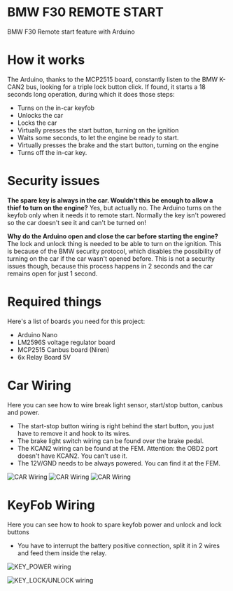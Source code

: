 # BMW F30 REMOTE START
BMW F30 Remote start feature with Arduino

# How it works
The Arduino, thanks to the MCP2515 board, constantly listen to the BMW K-CAN2 bus, looking for a triple lock button click. If found, it starts a 18 seconds long operation, during which it does those steps:
- Turns on the in-car keyfob
- Unlocks the car
- Locks the car 
- Virtually presses the start button, turning on the ignition
- Waits some seconds, to let the engine be ready to start.
- Virtually presses the brake and the start button, turning on the engine
- Turns off the in-car key.

# Security issues
**The spare key is always in the car. Wouldn't this be enough to allow a thief to turn on the engine?**
Yes, but actually no. The Arduino turns on the keyfob only when it needs it to remote start. Normally the key isn't powered so the car doesn't see it and can't be turned on!

**Why do the Arduino open and close the car before starting the engine?**
The lock and unlock thing is needed to be able to turn on the ignition. This is because of the BMW security protocol, which disables the possibility of turning on the car if the car wasn't opened before. This is not a security issues though, because this process happens in 2 seconds and the car remains open for just 1 second.

# Required things
Here's a list of boards you need for this project:
- Arduino Nano
- LM2596S voltage regulator board
- MCP2515 Canbus board (Niren)
- 6x Relay Board 5V

# Car Wiring
Here you can see how to wire break light sensor, start/stop button, canbus and power.
- The start-stop button wiring is right behind the start button, you just have to remove it and hook to its wires.
- The brake light switch wiring can be found over the brake pedal.
- The KCAN2 wiring can be found at the FEM. Attention: the OBD2 port doesn't have KCAN2. You can't use it.
- The 12V/GND needs to be always powered. You can find it at the FEM. 

![CAR Wiring](images/wiring_car_1.png)
![CAR Wiring](images/wiring_car_2.png)
![CAR Wiring](images/wiring_car_3.png)

# KeyFob Wiring
Here you can see how to hook to spare keyfob power and unlock and lock buttons
- You have to interrupt the battery positive connection, split it in 2 wires and feed them inside the relay.

![KEY_POWER wiring](images/wiring_keyfob_1.jpg)

![KEY_LOCK/UNLOCK wiring](images/wiring_keyfob_2.jpg)
